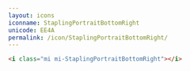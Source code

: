 ```yaml
---
layout: icons
iconname: StaplingPortraitBottomRight
unicode: EE4A
permalink: /icon/StaplingPortraitBottomRight/
---
```


``` html
<i class="mi mi-StaplingPortraitBottomRight"></i>
```
